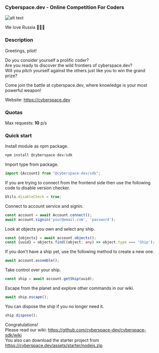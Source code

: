 ### **Cyberspace.dev - Online Competition For Coders**

![alt text](https://cyberspace.dev/assets/img/pages/master/social.png)

We love Russia :heartbeat::heartbeat::heartbeat:

### **Description**

Greetings, pilot! 

Do you consider yourself a prolific coder? <br>
Are you ready to discover the wild frontiers of cyberspace.dev?<br>
Will you pitch yourself against the others just like you to win the grand prize? 

Come join the battle at cyberspace.dev, where knowledge is your most powerful weapon!

Website: https://cyberspace.dev

### **Quotas**

Max requests: <b>10</b> p/s <br/>

### **Quick start**

Install module as npm package.

```typescript
npm install @cyberspace-dev/sdk
```

Import type from package.

```typescript
import {Account} from "@cyberspace-dev/sdk";
```

If you are trying to connect from the frontend side then use the following code to disable version checker.

```typescript
Utils.disableCheck = true;
```

Connect to account service and signin.

```typescript
const account = await Account.connect();
await account.signin('your@email.com', 'password');
```

Look at objects you own and select any ship.

```typescript
const {objects} = await account.objects();
const {uuid} = objects.find((object: any) => object.type === 'Ship');
```

If you don't have a ship yet, use the following method to create a new one.

```typescript
await account.assemble();
```

Take control over your ship.

```typescript
const ship = await account.getShip(uuid);
```

Escape from the planet and explore other commands in our wiki.

```typescript
await ship.escape();
```

You can dispose the ship if you no longer need it.

```typescript
ship.dispose();
```

Congratulations!<br /> Please read our wiki: https://github.com/cyberspace-dev/cyberspace-sdk/wiki <br />
You also can download the starter project from https://cyberspace.dev/assets/starter/nodejs.zip
